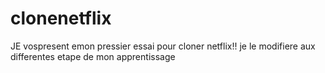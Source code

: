 # clonenetflix
JE vospresent emon pressier essai pour cloner netflix!!
je le modifiere aux differentes etape de mon apprentissage
